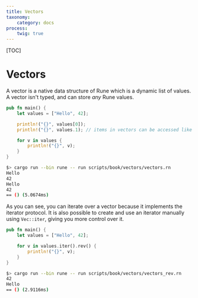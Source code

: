 ```yaml
---
title: Vectors
taxonomy:
    category: docs
process:
    twig: true
---
```


[TOC]

# Vectors

A vector is a native data structure of Rune which is a dynamic list of values. A
vector isn't typed, and can store *any* Rune values.

```rust
pub fn main() {
    let values = ["Hello", 42];

    println!("{}", values[0]);
    println!("{}", values.1); // items in vectors can be accessed like tuple fields.

    for v in values {
        println!("{}", v);
    }
}
```

```bash
$> cargo run --bin rune -- run scripts/book/vectors/vectors.rn
Hello
42
Hello
42
== () (5.0674ms)
```

As you can see, you can iterate over a vector because it implements the iterator
protocol. It is also possible to create and use an iterator manually using
`Vec::iter`, giving you more control over it.

```rust
pub fn main() {
    let values = ["Hello", 42];

    for v in values.iter().rev() {
        println!("{}", v);
    }
}
```

```bash
$> cargo run --bin rune -- run scripts/book/vectors/vectors_rev.rn
42
Hello
== () (2.9116ms)
```